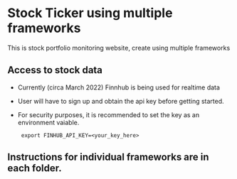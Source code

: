 # Stock Ticker using multiple frameworks

This is stock portfolio monitoring website, create using multiple frameworks

## Access to stock data
- Currently (circa March 2022) Finnhub is being used for realtime data
- User will have to sign up and obtain the api key before getting started.
- For security purposes, it is recommended to set the key as an environment vaiable.

    ``` export FINHUB_API_KEY=<your_key_here>```

## Instructions for individual frameworks are in each folder.